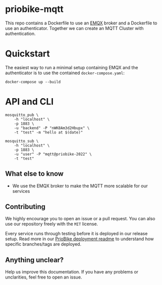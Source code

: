 # priobike-mqtt

This repo contains a Dockerfile to use an [EMQX](https://github.com/emqx/emqx) broker and a Dockerfile to use an authenticator.
Together we can create an MQTT Cluster with authentication.

# Quickstart

The easiest way to run a minimal setup containing EMQX and the authenticator is to use the contained `docker-compose.yaml`:
```
docker-compose up --build
```

# API and CLI

```
mosquitto_pub \
    -h "localhost" \
    -p 1883 \
    -u "backend" -P "nWK8Am3d2Hbupx" \
    -t "test" -m "hello at $(date)"
```

```
mosquitto_sub \
    -h "localhost" \
    -p 1883 \
    -u "user" -P "mqtt@priobike-2022" \
    -t "test"
```

## What else to know
- We use the EMQX broker to make the MQTT more scalable for our services

## Contributing

We highly encourage you to open an issue or a pull request. You can also use our repository freely with the `MIT` license.

Every service runs through testing before it is deployed in our release setup. Read more in our [PrioBike deployment readme](https://github.com/priobike/.github/blob/main/wiki/deployment.md) to understand how specific branches/tags are deployed.

## Anything unclear?

Help us improve this documentation. If you have any problems or unclarities, feel free to open an issue.
